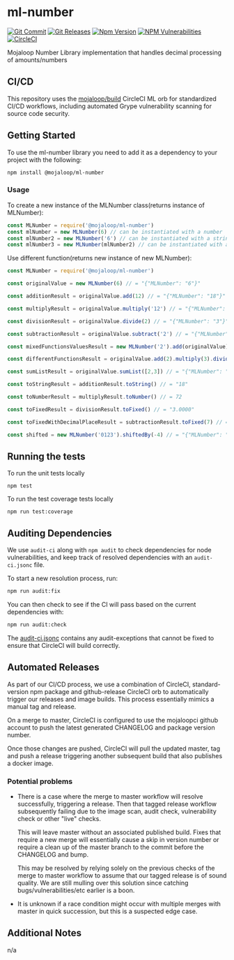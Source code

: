 # ml-number

[![Git Commit](https://img.shields.io/github/last-commit/mojaloop/ml-number.svg?style=flat)](https://github.com/mojaloop/ml-number/commits/master)
[![Git Releases](https://img.shields.io/github/release/mojaloop/ml-number.svg?style=flat)](https://github.com/mojaloop/ml-number/releases)
[![Npm Version](https://img.shields.io/npm/v/@mojaloop/ml-number.svg?style=flat)](https://www.npmjs.com/package/@mojaloop/ml-number)
[![NPM Vulnerabilities](https://img.shields.io/snyk/vulnerabilities/npm/@mojaloop/ml-number.svg?style=flat)](https://www.npmjs.com/package/@mojaloop/ml-number)
[![CircleCI](https://circleci.com/gh/mojaloop/ml-number.svg?style=svg)](https://circleci.com/gh/mojaloop/ml-number)

Mojaloop Number Library implementation that handles decimal processing of amounts/numbers

## CI/CD

This repository uses the [mojaloop/build](https://github.com/mojaloop/ci-config-orb-build) CircleCI ML orb for standardized CI/CD workflows, including automated Grype vulnerability scanning for source code security.

## Getting Started

To use the ml-number library you need to add it as a dependency to your project with the following:

```$xslt
npm install @mojaloop/ml-number
```

### Usage

To create a new instance of the MLNumber class(returns instance of MLNumber):

```javascript 1.8
const MLNumber = require('@mojaloop/ml-number')
const mlNumber = new MLNumber(6) // can be instantiated with a number
const mlNumber2 = new MLNumber('6') // can be instantiated with a string
const mlNumber3 = new MLNumber(mlNumber2) // can be instantiated with a MLNumber
```

Use different function(returns new instance of new MLNumber):

```javascript 1.8
const MLNumber = require('@mojaloop/ml-number')

const originalValue = new MLNumber(6) // = "{"MLNumber": "6"}"

const additionResult = originalValue.add(12) // = "{"MLNumber": "18"}"

const multiplyResult = originalValue.multiply('12') // = "{"MLNumber": "72"}"

const divisionResult = originalValue.divide(2) // = "{"MLNumber": "3"}"

const subtractionResult = originalValue.subtract('2') // = "{"MLNumber": "4"}"

const mixedFunctionsValuesResult = new MLNumber('2').add(originalValue).sumList([additionResult, 5]) // = "{"MLNumber": "31"}"

const differentFunctionsResult = originalValue.add(2).multiply(3).divide(2).subtract(2) // = "{"MLNumber": "10"}"

const sumListResult = originalValue.sumList([2,3]) // = "{"MLNumber": "11"}"

const toStringResult = additionResult.toString() // = "18"

const toNumberResult = multiplyResult.toNumber() // = 72

const toFixedResult = divisionResult.toFixed() // = "3.0000"

const toFixedWithDecimalPlaceResult = subtractionResult.toFixed(7) // = "4.0000000"

const shifted = new MLNumber('0123').shiftedBy(-4) // = "{"MLNumber": "0.0123"}"
```

## Running the tests

To run the unit tests locally

```$xslt
npm test
```

To run the test coverage tests locally

```$xslt
npm run test:coverage
```


## Auditing Dependencies

We use `audit-ci` along with `npm audit` to check dependencies for node vulnerabilities, and keep track of resolved dependencies with an `audit-ci.jsonc` file.

To start a new resolution process, run:

```bash
npm run audit:fix
```

You can then check to see if the CI will pass based on the current dependencies with:

```bash
npm run audit:check
```

The [audit-ci.jsonc](./audit-ci.jsonc) contains any audit-exceptions that cannot be fixed to ensure that CircleCI will build correctly.

## Automated Releases

As part of our CI/CD process, we use a combination of CircleCI, standard-version
npm package and github-release CircleCI orb to automatically trigger our releases
and image builds. This process essentially mimics a manual tag and release.

On a merge to master, CircleCI is configured to use the mojaloopci github account
to push the latest generated CHANGELOG and package version number.

Once those changes are pushed, CircleCI will pull the updated master, tag and
push a release triggering another subsequent build that also publishes a docker image.

### Potential problems

* There is a case where the merge to master workflow will resolve successfully, triggering
    a release. Then that tagged release workflow subsequently failing due to the image scan,
    audit check, vulnerability check or other "live" checks.

    This will leave master without an associated published build. Fixes that require
    a new merge will essentially cause a skip in version number or require a clean up
    of the master branch to the commit before the CHANGELOG and bump.

    This may be resolved by relying solely on the previous checks of the
    merge to master workflow to assume that our tagged release is of sound quality.
    We are still mulling over this solution since catching bugs/vulnerabilities/etc earlier
    is a boon.

* It is unknown if a race condition might occur with multiple merges with master in
    quick succession, but this is a suspected edge case.

## Additional Notes

n/a
